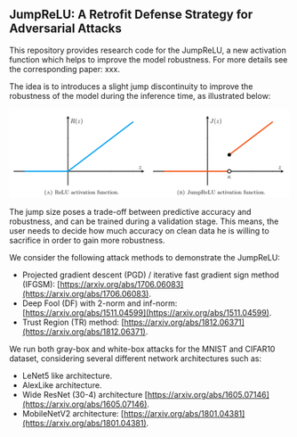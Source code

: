 ## JumpReLU: A Retrofit Defense Strategy for Adversarial Attacks

This repository provides research code for the JumpReLU, a new activation function which helps to improve the model robustness. For more details see the corresponding paper: xxx.

The idea is to introduces a slight jump discontinuity to improve the robustness of the model during the inference time, as illustrated below:

![JumpReLU](https://github.com/erichson/JumpReLU/blob/master/plots/jumprelu.png)


The jump size poses a trade-off between predictive accuracy and robustness, and can be trained during a validation stage. This means, the user needs to decide how much accuracy on clean data he is willing to sacrifice in order to gain more robustness. 

We consider the following attack methods to demonstrate the JumpReLU:

* Projected gradient descent (PGD) / iterative fast gradient sign method (IFGSM): [https://arxiv.org/abs/1706.06083](https://arxiv.org/abs/1706.06083).
* Deep Fool (DF) with 2-norm and inf-norm: [https://arxiv.org/abs/1511.04599](https://arxiv.org/abs/1511.04599).
* Trust Region (TR) method: [https://arxiv.org/abs/1812.06371](https://arxiv.org/abs/1812.06371).

We run both gray-box and white-box attacks for the MNIST and CIFAR10 dataset, considering several different network architectures such as:

* LeNet5 like architecture.
* AlexLike architecture.
* Wide ResNet (30-4) architecture [https://arxiv.org/abs/1605.07146](https://arxiv.org/abs/1605.07146).
* MobileNetV2 architecture: [https://arxiv.org/abs/1801.04381](https://arxiv.org/abs/1801.04381).



